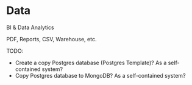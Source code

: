 # Data

BI & Data Analytics

PDF, Reports, CSV, Warehouse, etc.

TODO: 
- Create a copy Postgres database (Postgres Template)? As a self-contained system?
- Copy Postgres database to MongoDB? As a self-contained system?